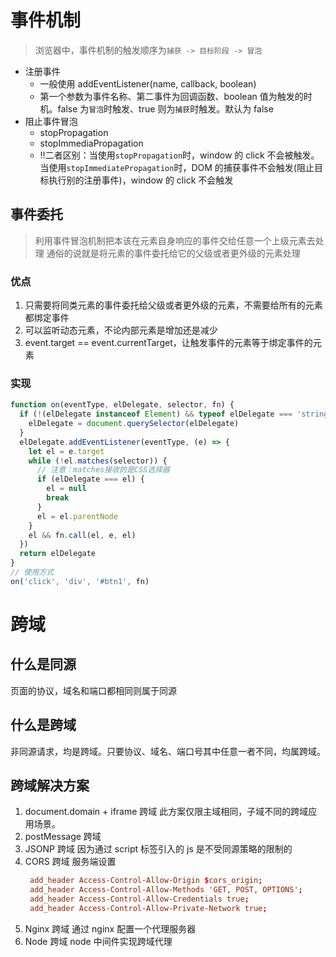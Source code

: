 # 事件机制

> 浏览器中，事件机制的触发顺序为`捕获 -> 目标阶段 -> 冒泡`

- 注册事件
  - 一般使用 addEventListener(name, callback, boolean)
  - 第一个参数为事件名称、第二事件为回调函数、boolean 值为触发的时机。false 为`冒泡`时触发、true 则为`捕获`时触发。默认为 false
- 阻止事件冒泡
  - stopPropagation
  - stopImmediaPropagation
  - !!二者区别：当使用`stopPropagation`时，window 的 click 不会被触发。当使用`stopImmediatePropagation`时，DOM 的捕获事件不会触发(阻止目标执行别的注册事件)，window 的 click 不会触发

## 事件委托

> 利用事件冒泡机制把本该在元素自身响应的事件交给任意一个上级元素去处理
> 通俗的说就是将元素的事件委托给它的父级或者更外级的元素处理

### 优点

1. 只需要将同类元素的事件委托给父级或者更外级的元素，不需要给所有的元素都绑定事件
2. 可以监听动态元素，不论内部元素是增加还是减少
3. event.target == event.currentTarget，让触发事件的元素等于绑定事件的元素

### 实现

```js
function on(eventType, elDelegate, selector, fn) {
  if (!(elDelegate instanceof Element) && typeof elDelegate === 'string') {
    elDelegate = document.querySelector(elDelegate)
  }
  elDelegate.addEventListener(eventType, (e) => {
    let el = e.target
    while (!el.matches(selector)) {
      // 注意：matches接收的是CSS选择器
      if (elDelegate === el) {
        el = null
        break
      }
      el = el.parentNode
    }
    el && fn.call(el, e, el)
  })
  return elDelegate
}
// 使用方式
on('click', 'div', '#btn1', fn)
```

# 跨域

## 什么是同源

页面的协议，域名和端口都相同则属于同源

## 什么是跨域

非同源请求，均是跨域。只要协议、域名、端口号其中任意一者不同，均属跨域。

## 跨域解决方案

1. document.domain + iframe 跨域
   此方案仅限主域相同，子域不同的跨域应用场景。
2. postMessage 跨域
3. JSONP 跨域
   因为通过 script 标签引入的 js 是不受同源策略的限制的
4. CORS 跨域
   服务端设置
   ```conf
    add_header Access-Control-Allow-Origin $cors_origin;
    add_header Access-Control-Allow-Methods 'GET, POST, OPTIONS';
    add_header Access-Control-Allow-Credentials true;
    add_header Access-Control-Allow-Private-Network true;
   ```
5. Nginx 跨域
   通过 nginx 配置一个代理服务器
6. Node 跨域
   node 中间件实现跨域代理
